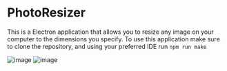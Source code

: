 # PhotoResizer
This is a Electron application that allows you to resize any image on your computer to the dimensions you specify.
To use this application make sure to clone the repository, and using your preferred IDE run
```npm run make```

![image](https://github.com/ClaytonSeager/PhotoResizer/assets/117054183/1af7b7df-370f-4878-a9d5-aca1b24676d2) ![image](https://github.com/ClaytonSeager/PhotoResizer/assets/117054183/ef64d938-06f1-4b17-b517-1e53f57862b7)
